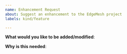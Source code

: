 ```yaml
---
name: Enhancement Request
about: Suggest an enhancement to the EdgeMesh project
labels: kind/feature

---
```

<!-- Please only use this template for submitting enhancement requests -->

**What would you like to be added/modified**:

**Why is this needed**:

